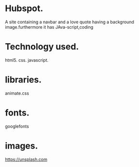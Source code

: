 # Hubspot.
A site containing a navbar and a love quote having a background image.furthermore it has JAva-script,coding
# Technology used.
html5.
css. 
javascript.
# libraries.
animate.css
# fonts.
googlefonts
# images.
https://unsplash.com



